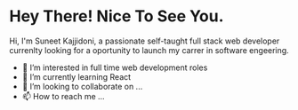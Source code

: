 # Hey There! Nice To See You.

Hi, I'm Suneet Kajjidoni, a passionate self-taught full stack web developer currenlty looking for a oportunity to launch my carrer in software engeering.

- 👀 I’m interested in full time web development roles
- 🌱 I’m currently learning React
- 💞️ I’m looking to collaborate on ...
- 📫 How to reach me ...

<!---
kajjidonisuneet/kajjidonisuneet is a ✨ special ✨ repository because its `README.md` (this file) appears on your GitHub profile.
You can click the Preview link to take a look at your changes.
--->
